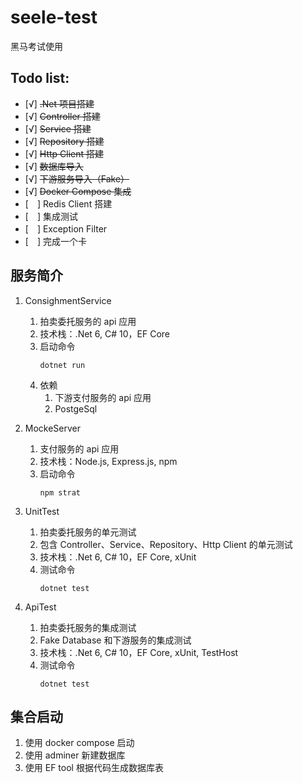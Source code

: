 # seele-test

黑马考试使用

## Todo list:

* [√] ~~.Net 项目搭建~~
* [√] ~~Controller 搭建~~
* [√] ~~Service 搭建~~
* [√] ~~Repository 搭建~~
* [√] ~~Http Client 搭建~~
* [√] ~~数据库导入~~
* [√] ~~下游服务导入（Fake）~~
* [√] ~~Docker Compose 集成~~
* [　] Redis Client 搭建
* [　] 集成测试
* [　] Exception Filter
* [　] 完成一个卡

## 服务简介

1. ConsighmentService

    1. 拍卖委托服务的 api 应用
    1. 技术栈：.Net 6, C# 10，EF Core
    1. 启动命令
        ```
        dotnet run
        ```
    1. 依赖
        1. 下游支付服务的 api 应用
        1. PostgeSql

1. MockeServer
    1. 支付服务的 api 应用
    1. 技术栈：Node.js, Express.js, npm
    1. 启动命令
        ```
        npm strat
        ```
1. UnitTest
    1. 拍卖委托服务的单元测试
    1. 包含 Controller、Service、Repository、Http Client 的单元测试
    1. 技术栈：.Net 6, C# 10，EF Core, xUnit
    1. 测试命令
        ```
        dotnet test
        ```
1. ApiTest
    1. 拍卖委托服务的集成测试
    1. Fake Database 和下游服务的集成测试
    1. 技术栈：.Net 6, C# 10，EF Core, xUnit, TestHost
    1. 测试命令
        ```
        dotnet test
        ```

## 集合启动
1. 使用 docker compose 启动
1. 使用 adminer 新建数据库
1. 使用 EF tool 根据代码生成数据库表
